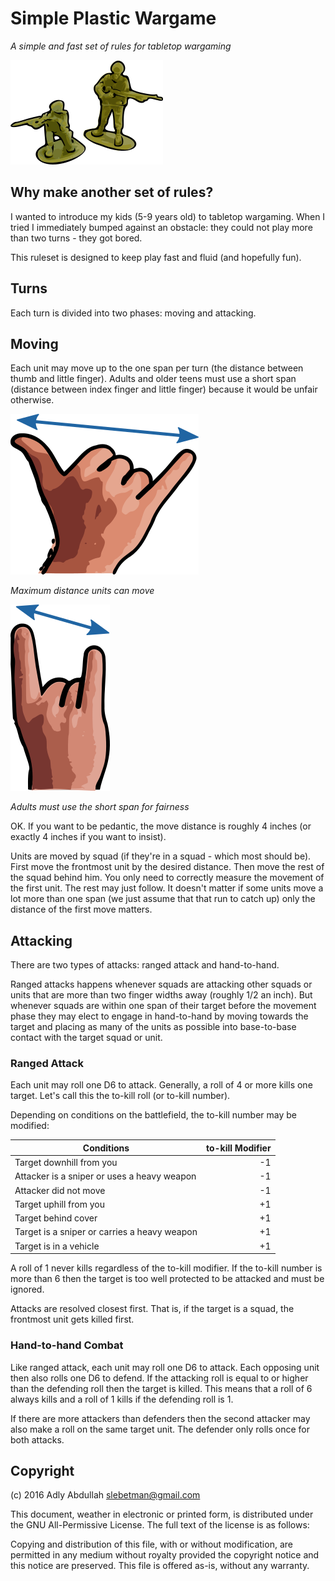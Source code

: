 # Simple Plastic Wargame

*A simple and fast set of rules for tabletop wargaming*

![Logo](./img/Soldiers.png)

## Why make another set of rules?

I wanted to introduce my kids (5-9 years old) to tabletop wargaming. When I
tried I immediately bumped against an obstacle: they could not play more than
two turns - they got bored.

This ruleset is designed to keep play fast and fluid (and hopefully fun).

## Turns

Each turn is divided into two phases: moving and attacking.

## Moving

Each unit may move up to the one span per turn (the distance between thumb and
little finger). Adults and older teens must use a short span (distance between
index finger and little finger) because it would be unfair otherwise.

![span](./img/span.png)

*Maximum distance units can move*

![shortspan](./img/shortspan.png)

*Adults must use the short span for fairness*

OK. If you want to be pedantic, the move distance is roughly 4 inches
(or exactly 4 inches if you want to insist).

Units are moved by squad (if they're in a squad - which most should be).
First move the frontmost unit by the desired distance. Then move the rest of
the squad behind him. You only need to correctly measure the movement of the
first unit. The rest may just follow. It doesn't matter if some units move a
lot more than one span (we just assume that that run to catch up) only the
distance of the first move matters.

## Attacking

There are two types of attacks: ranged attack and hand-to-hand.

Ranged attacks happens whenever squads are attacking other squads or units that
are more than two finger widths away (roughly 1/2 an inch). But whenever squads
are within one span of their target before the movement phase they may elect to
engage in hand-to-hand by moving towards the target and placing as many of the
units as possible into base-to-base contact with the target squad or unit.

### Ranged Attack

Each unit may roll one D6 to attack. Generally, a roll of 4 or more kills one
target. Let's call this the to-kill roll (or to-kill number).

Depending on conditions on the battlefield, the to-kill number may be modified:

| Conditions                                   | to-kill Modifier |
|----------------------------------------------|-----------------:|
| Target downhill from you                     |        -1        |
| Attacker is a sniper or uses a heavy weapon  |        -1        |
| Attacker did not move                        |        -1        |
| Target uphill from you                       |        +1        |
| Target behind cover                          |        +1        |
| Target is a sniper or carries a heavy weapon |        +1        |
| Target is in a vehicle                       |        +1        |

A roll of 1 never kills regardless of the to-kill modifier. If the to-kill number
is more than 6 then the target is too well protected to be attacked and must
be ignored.

Attacks are resolved closest first. That is, if the target is a squad, the
frontmost unit gets killed first.

### Hand-to-hand Combat

Like ranged attack, each unit may roll one D6 to attack. Each opposing unit then
also rolls one D6 to defend. If the attacking roll is equal to or higher than the
defending roll then the target is killed. This means that a roll of 6 always kills
and a roll of 1 kills if the defending roll is 1.

If there are more attackers than defenders then the second attacker may also make
a roll on the same target unit. The defender only rolls once for both attacks.

## Copyright

(c) 2016 Adly Abdullah <slebetman@gmail.com>

This document, weather in electronic or printed form, is distributed under the
GNU All-Permissive License. The full text of the license is as follows:

Copying and distribution of this file, with or without modification, are
permitted in any medium without royalty provided the copyright notice and this
notice are preserved.  This file is offered as-is, without any warranty.
